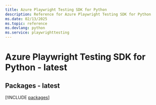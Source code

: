 ```yaml
---
title: Azure Playwright Testing SDK for Python
description: Reference for Azure Playwright Testing SDK for Python
ms.date: 02/13/2025
ms.topic: reference
ms.devlang: python
ms.service: playwrighttesting
---
```

# Azure Playwright Testing SDK for Python - latest
## Packages - latest
[!INCLUDE [packages](playwright-testing-index.md)]